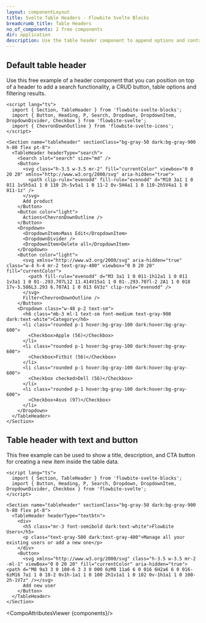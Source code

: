 ```yaml
---
layout: componentLayout
title: Svelte Table Headers - Flowbite Svelte Blocks
breadcrumb_title: Table Headers
no_of_components: 2 free components
dir: application
description: Use the table header component to append options and controls on top of a table component to indicate titles, filters, sorting elements, and other settings.
---
```


<script>
  import { TableProp, TableDefaultRow, CompoAttributesViewer } from '../utils'
  const components = 'TableHeader, Section'
</script>

## Default table header

Use this free example of a header component that you can position on top of a header to add a search functionality, a CRUD button, table options and filtering results.

```svelte example
<script lang="ts">
  import { Section, TableHeader } from 'flowbite-svelte-blocks';
  import { Button, Heading, P, Search, Dropdown, DropdownItem, DropdownDivider, Checkbox } from 'flowbite-svelte';
  import { ChevronDownOutline } from 'flowbite-svelte-icons';
</script>

<Section name="tableheader" sectionClass="bg-gray-50 dark:bg-gray-900 h-80 flex pt-8">
  <TableHeader headerType="search">
    <Search slot="search" size="md" />
    <Button>
      <svg class="h-3.5 w-3.5 mr-2" fill="currentColor" viewbox="0 0 20 20" xmlns="http://www.w3.org/2000/svg" aria-hidden="true">
        <path clip-rule="evenodd" fill-rule="evenodd" d="M10 3a1 1 0 011 1v5h5a1 1 0 110 2h-5v5a1 1 0 11-2 0v-5H4a1 1 0 110-2h5V4a1 1 0 011-1z" />
      </svg>
      Add product
    </Button>
    <Button color="light">
      Actions<ChevronDownOutline />
    </Button>
    <Dropdown>
      <DropdownItem>Mass Edit</DropdownItem>
      <DropdownDivider />
      <DropdownItem>Delete all</DropdownItem>
    </Dropdown>
    <Button color="light">
      <svg xmlns="http://www.w3.org/2000/svg" aria-hidden="true" class="w-4 h-4 mr-2 text-gray-400" viewbox="0 0 20 20" fill="currentColor">
        <path fill-rule="evenodd" d="M3 3a1 1 0 011-1h12a1 1 0 011 1v3a1 1 0 01-.293.707L12 11.414V15a1 1 0 01-.293.707l-2 2A1 1 0 018 17v-5.586L3.293 6.707A1 1 0 013 6V3z" clip-rule="evenodd" />
      </svg>
      Filter<ChevronDownOutline />
    </Button>
    <Dropdown class="w-48 p-2 text-sm">
      <h6 class="mb-3 ml-1 text-sm font-medium text-gray-900 dark:text-white">Category</h6>
      <li class="rounded p-1 hover:bg-gray-100 dark:hover:bg-gray-600">
        <Checkbox>Apple (56)</Checkbox>
      </li>
      <li class="rounded p-1 hover:bg-gray-100 dark:hover:bg-gray-600">
        <Checkbox>Fitbit (56)</Checkbox>
      </li>
      <li class="rounded p-1 hover:bg-gray-100 dark:hover:bg-gray-600">
        <Checkbox checked>Dell (56)</Checkbox>
      </li>
      <li class="rounded p-1 hover:bg-gray-100 dark:hover:bg-gray-600">
        <Checkbox>Asus (97)</Checkbox>
      </li>
    </Dropdown>
  </TableHeader>
</Section>
```

## Table header with text and button

This free example can be used to show a title, description, and CTA button for creating a new item inside the table data.

```svelte example
<script lang="ts">
  import { Section, TableHeader } from 'flowbite-svelte-blocks';
  import { Button, Heading, P, Search, Dropdown, DropdownItem, DropdownDivider, Checkbox } from 'flowbite-svelte';
</script>

<Section name="tableheader" sectionClass="bg-gray-50 dark:bg-gray-900 h-80 flex pt-8">
  <TableHeader headerType="textbtn">
    <div>
      <h5 class="mr-3 font-semibold dark:text-white">Flowbite Users</h5>
      <p class="text-gray-500 dark:text-gray-400">Manage all your existing users or add a new one</p>
    </div>
    <Button>
      <svg xmlns="http://www.w3.org/2000/svg" class="h-3.5 w-3.5 mr-2 -ml-1" viewBox="0 0 20 20" fill="currentColor" aria-hidden="true"><path d="M8 9a3 3 0 100-6 3 3 0 000 6zM8 11a6 6 0 016 6H2a6 6 0 016-6zM16 7a1 1 0 10-2 0v1h-1a1 1 0 100 2h1v1a1 1 0 102 0v-1h1a1 1 0 100-2h-1V7z" /></svg>
      Add new user
    </Button>
  </TableHeader>
</Section>
```

<CompoAttributesViewer {components}/>